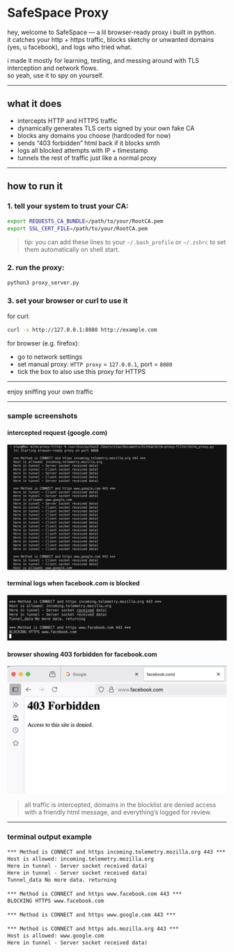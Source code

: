 # SafeSpace Proxy

hey, welcome to SafeSpace — a lil browser-ready proxy i built in python.  
it catches your http + https traffic, blocks sketchy or unwanted domains (yes, u facebook), and logs who tried what.

i made it mostly for learning, testing, and messing around with TLS interception and network flows.  
so yeah, use it to spy on yourself.

---

## what it does

- intercepts HTTP and HTTPS traffic  
- dynamically generates TLS certs signed by your own fake CA  
- blocks any domains you choose (hardcoded for now)  
- sends “403 forbidden” html back if it blocks smth  
- logs all blocked attempts with IP + timestamp  
- tunnels the rest of traffic just like a normal proxy

---

## how to run it


### 1. tell your system to trust your CA:

```bash
export REQUESTS_CA_BUNDLE=/path/to/your/RootCA.pem
export SSL_CERT_FILE=/path/to/your/RootCA.pem
```

> tip: you can add these lines to your `~/.bash_profile` or `~/.zshrc` to set them automatically on shell start.

### 2. run the proxy:

```bash
python3 proxy_server.py
```

### 3. set your browser or curl to use it

for curl:
```bash
curl -x http://127.0.0.1:8080 http://example.com
```

for browser (e.g. firefox):
- go to network settings
- set manual proxy: `HTTP proxy` = `127.0.0.1`, port = `8080`
- tick the box to also use this proxy for HTTPS

---

enjoy sniffing your own traffic

---

### sample screenshots

#### intercepted request (google.com)
![example2](media/example2.png)

#### terminal logs when facebook.com is blocked
![example1](media/example1.png)

#### browser showing 403 forbidden for facebook.com
![example3](media/example3.png)

> all traffic is intercepted, domains in the blocklist are denied access with a friendly html message, and everything’s logged for review.

---

### terminal output example

```
*** Method is CONNECT and https incoming.telemetry.mozilla.org 443 ***
Host is allowed: incoming.telemetry.mozilla.org 
Here in tunnel - Server socket received data)
Here in tunnel - Server socket received data)
Tunnel_data No more data. returning

*** Method is CONNECT and https www.facebook.com 443 ***
BLOCKING HTTPS www.facebook.com 

*** Method is CONNECT and https www.google.com 443 ***

*** Method is CONNECT and https ads.mozilla.org 443 ***
Host is allowed: www.google.com 
Here in tunnel - Server socket received data)
```
